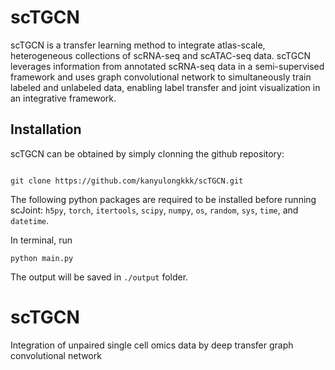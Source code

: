 
# scTGCN

scTGCN is a transfer learning method to integrate atlas-scale, heterogeneous collections of scRNA-seq and scATAC-seq data. scTGCN leverages information from annotated scRNA-seq data in a semi-supervised framework and uses graph convolutional network to simultaneously train labeled and unlabeled data, enabling label transfer and joint visualization in an integrative framework. 



## Installation

scTGCN can be obtained by simply clonning the github repository:

```

git clone https://github.com/kanyulongkkk/scTGCN.git
```

The following python packages are required to be installed before running scJoint:
`h5py`, `torch`, `itertools`, `scipy`, `numpy`,  `os`, `random`, `sys`, `time`, and `datetime`.


In terminal, run

```
python main.py
```

The output will be saved in `./output` folder.


# scTGCN
Integration of unpaired single cell omics data by deep transfer graph convolutional network

